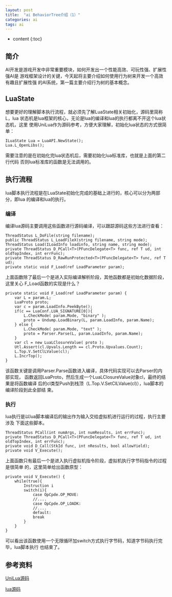 ```yaml
---
layout: post
title:  "ai BehaviorTree介绍（1）"
categories: ai
tags: ai
---
```


* content
{:toc}

## 简介

AI开发是游戏开发中非常重要模块，如何开发出一个性能高效、可玩性强、扩展性强AI是
游戏框架设计的关键，今天起将主要介绍如何使用行为树来开发一个高效有趣且扩展性强
的AI系统，第一篇主要介绍行为树的基本概念。


## LuaState

想要更好的理解脚本执行流程，就必须先了解LuaState相关初始化，源码里简称L，lua
状态机是lua框架的核心，无论是lua的编译和lua的执行都离不开这个lua状态机，这里
使用UniLua作为源码参考，方便大家理解，初始化lua状态的方式很简单：

```
ILuaState Lua = LuaAPI.NewState();
Lua.L_OpenLibs();
```

需要注意的是在初始化完lua状态机后，需要初始化lua标准库，也就是上面的第二行代码
否则lua标准库的函数是无法调用的。

## 执行流程

lua脚本执行流程是在LuaState初始化完成的基础上进行的，核心可以分为两部分，即lua
的编译和lua的执行。

### 编译

编译lua源码主要调用这些函数进行源码编译，可以跟踪源码这些方法进行查看：

```
ThreadStatus L_DoFile(string filename);
public ThreadStatus L_LoadFileX(string filename, string mode);
ThreadStatus Load(ILoadInfo loadinfo, string name, string mode);
private ThreadStatus D_PCall<T>(PFuncDelegate<T> func, ref T ud, int oldTopIndex, int errFunc);
private ThreadStatus D_RawRunProtected<T>(PFuncDelegate<T> func, ref T ud);
private static void F_Load(ref LoadParameter param);
```

上面函数除了最后一个是进入实际编译解析阶段，其他函数都是初始化数据阶段，这里关心
F_Load函数的实现是什么？

```
private static void F_Load(ref LoadParameter param) {
	var L = param.L;
	LuaProto proto;
	var c = param.LoadInfo.PeekByte();
	if(c == LuaConf.LUA_SIGNATURE[0]){
		L.CheckMode( param.Mode, "binary" );
		proto = Undump.LoadBinary(L, param.LoadInfo, param.Name);
	} else {
		L.CheckMode( param.Mode, "text" );
		proto = Parser.Parse(L, param.LoadInfo, param.Name);
	}
	var cl = new LuaLClosureValue( proto );
	Utl.Assert(cl.Upvals.Length == cl.Proto.Upvalues.Count);
	L.Top.V.SetClLValue(cl);
	L.IncrTop();
}
```

该函数关键是调用Parser.Parse函数进入编译，具体代码实现可以去Parser的内部实现，
函数返回LuaProto，然后生成一个LuaLClosureValue对象cl，最终的结果是将函数编译
后的cl类型Push到栈顶（L.Top.V.SetClLValue(cl)），lua脚本的编译阶段到此全部结
束。

### 执行

lua执行是以lua脚本编译后的输出作为输入交给虚拟机进行运行的过程，执行主要涉及
下面这些脚本。

```
ThreadStatus PCall(int numArgs, int numResults, int errFunc);
private ThreadStatus D_PCall<T>(PFuncDelegate<T> func, ref T ud, int oldTopIndex, int errFunc);
private void D_Call(StkId func, int nResults, bool allowYield);
private void V_Execute();
```

上面函数只有最后一个是进入执行虚拟机指令阶段，虚拟机执行字节码指令的过程是很简单
的，这里简单给出函数原型：

```
private void V_Execute() {
	while(true){
		Instruction i
		switch(i){
			case OpCpde.OP_MOVE:
			//....
			case OpCpde.OP_LOADK:
			//....
			default:
			break
		}
	}
}
```

可以看出该函数使用一个无限循环加switch方式执行字节码，知道字节码执行完毕，lua脚本执行
也结束了。

## 参考资料

[UniLua源码](https://github.com/xebecnan/UniLua)

[lua源码](https://github.com/lua/lua)



	







